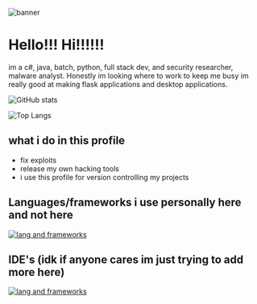 ![banner](https://i.pinimg.com/originals/0f/c5/7c/0fc57c690ae25c8687562de40b673cd2.gif)
# Hello!!! Hi!!!!!!
im a c#, java, batch, python, full stack dev, and security researcher, malware analyst.
Honestly im looking where to work to keep me busy im really good at making flask applications and desktop applications.

![GitHub stats](https://my-repository-nine-rust.vercel.app/api?username=v1s0or&show_icons=true&theme=dark)

![Top Langs](https://my-repository-nine-rust.vercel.app/api/top-langs/?username=v1s0or&exclude_repo=DanderSpritz-Source,Cobalt,Lost-in-Translation,Soprano,njRAT-Source,Luna-Stealer,stuxnet&langs_count=12&layout=donut&theme=dark)

## what i do in this profile
- fix exploits
- release my own hacking tools
- i use this profile for version controlling my projects

## Languages/frameworks i use personally here and not here
[![lang and frameworks](https://skillicons.dev/icons?i=py,java,dotnet,cs,sqlite,flask,cpp)](https://skillicons.dev)

## IDE's (idk if anyone cares im just trying to add more here)
[![lang and frameworks](https://skillicons.dev/icons?i=visualstudio,vscode)](https://skillicons.dev)
